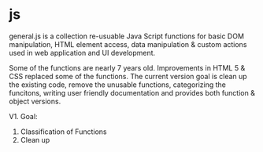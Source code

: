 js
==

general.js is a collection  re-usuable Java Script functions for basic DOM manipulation, HTML element access, data manipulation & custom actions used in web application and UI development.

Some of the functions are nearly 7 years old. Improvements in HTML 5 & CSS replaced some of the functions. The current version goal is clean up the existing code, remove the unusable functions, categorizing the funcitons, writing user friendly documentation and provides both function & object versions.

V1. Goal:
1. Classification of Functions
2. Clean up 


